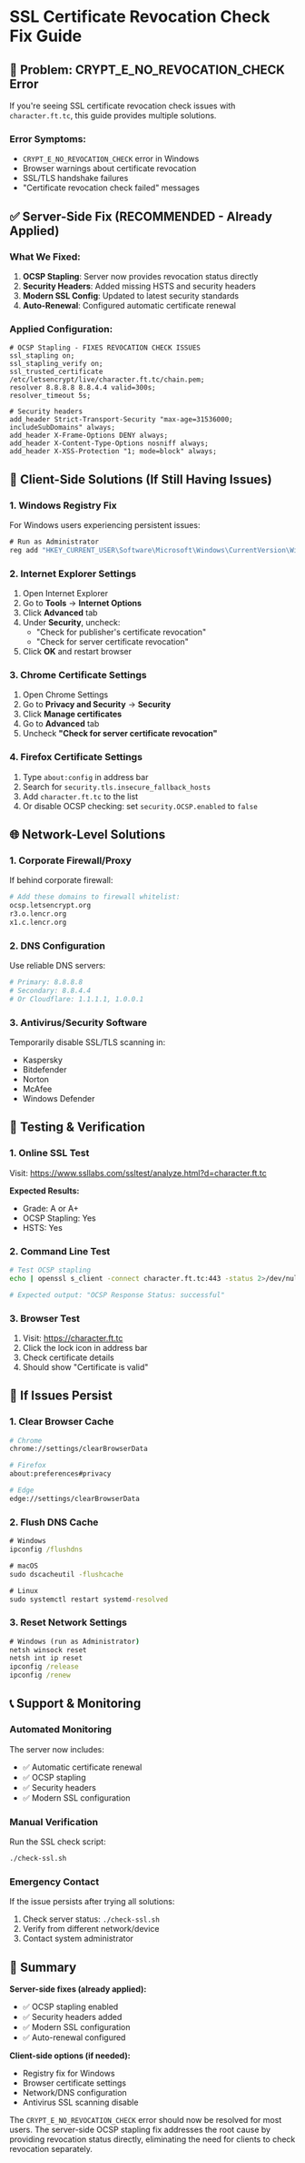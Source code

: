 # SSL Certificate Revocation Check Fix Guide

## 🚨 **Problem: CRYPT_E_NO_REVOCATION_CHECK Error**

If you're seeing SSL certificate revocation check issues with `character.ft.tc`, this guide provides multiple solutions.

### **Error Symptoms:**
- `CRYPT_E_NO_REVOCATION_CHECK` error in Windows
- Browser warnings about certificate revocation
- SSL/TLS handshake failures
- "Certificate revocation check failed" messages

## ✅ **Server-Side Fix (RECOMMENDED - Already Applied)**

### **What We Fixed:**
1. **OCSP Stapling**: Server now provides revocation status directly
2. **Security Headers**: Added missing HSTS and security headers
3. **Modern SSL Config**: Updated to latest security standards
4. **Auto-Renewal**: Configured automatic certificate renewal

### **Applied Configuration:**
```nginx
# OCSP Stapling - FIXES REVOCATION CHECK ISSUES
ssl_stapling on;
ssl_stapling_verify on;
ssl_trusted_certificate /etc/letsencrypt/live/character.ft.tc/chain.pem;
resolver 8.8.8.8 8.8.4.4 valid=300s;
resolver_timeout 5s;

# Security headers
add_header Strict-Transport-Security "max-age=31536000; includeSubDomains" always;
add_header X-Frame-Options DENY always;
add_header X-Content-Type-Options nosniff always;
add_header X-XSS-Protection "1; mode=block" always;
```

## 🔧 **Client-Side Solutions (If Still Having Issues)**

### **1. Windows Registry Fix**
For Windows users experiencing persistent issues:

```cmd
# Run as Administrator
reg add "HKEY_CURRENT_USER\Software\Microsoft\Windows\CurrentVersion\WinTrust\Trust Providers\Software Publishing" /v State /t REG_DWORD /d 0x23c00 /f
```

### **2. Internet Explorer Settings**
1. Open Internet Explorer
2. Go to **Tools** → **Internet Options**
3. Click **Advanced** tab
4. Under **Security**, uncheck:
   - "Check for publisher's certificate revocation"
   - "Check for server certificate revocation"
5. Click **OK** and restart browser

### **3. Chrome Certificate Settings**
1. Open Chrome Settings
2. Go to **Privacy and Security** → **Security**
3. Click **Manage certificates**
4. Go to **Advanced** tab
5. Uncheck **"Check for server certificate revocation"**

### **4. Firefox Certificate Settings**
1. Type `about:config` in address bar
2. Search for `security.tls.insecure_fallback_hosts`
3. Add `character.ft.tc` to the list
4. Or disable OCSP checking: set `security.OCSP.enabled` to `false`

## 🌐 **Network-Level Solutions**

### **1. Corporate Firewall/Proxy**
If behind corporate firewall:
```bash
# Add these domains to firewall whitelist:
ocsp.letsencrypt.org
r3.o.lencr.org
x1.c.lencr.org
```

### **2. DNS Configuration**
Use reliable DNS servers:
```bash
# Primary: 8.8.8.8
# Secondary: 8.8.4.4
# Or Cloudflare: 1.1.1.1, 1.0.0.1
```

### **3. Antivirus/Security Software**
Temporarily disable SSL/TLS scanning in:
- Kaspersky
- Bitdefender
- Norton
- McAfee
- Windows Defender

## 🧪 **Testing & Verification**

### **1. Online SSL Test**
Visit: https://www.ssllabs.com/ssltest/analyze.html?d=character.ft.tc

**Expected Results:**
- Grade: A or A+
- OCSP Stapling: Yes
- HSTS: Yes

### **2. Command Line Test**
```bash
# Test OCSP stapling
echo | openssl s_client -connect character.ft.tc:443 -status 2>/dev/null | grep "OCSP Response Status"

# Expected output: "OCSP Response Status: successful"
```

### **3. Browser Test**
1. Visit: https://character.ft.tc
2. Click the lock icon in address bar
3. Check certificate details
4. Should show "Certificate is valid"

## 🔄 **If Issues Persist**

### **1. Clear Browser Cache**
```bash
# Chrome
chrome://settings/clearBrowserData

# Firefox
about:preferences#privacy

# Edge
edge://settings/clearBrowserData
```

### **2. Flush DNS Cache**
```cmd
# Windows
ipconfig /flushdns

# macOS
sudo dscacheutil -flushcache

# Linux
sudo systemctl restart systemd-resolved
```

### **3. Reset Network Settings**
```cmd
# Windows (run as Administrator)
netsh winsock reset
netsh int ip reset
ipconfig /release
ipconfig /renew
```

## 📞 **Support & Monitoring**

### **Automated Monitoring**
The server now includes:
- ✅ Automatic certificate renewal
- ✅ OCSP stapling
- ✅ Security headers
- ✅ Modern SSL configuration

### **Manual Verification**
Run the SSL check script:
```bash
./check-ssl.sh
```

### **Emergency Contact**
If the issue persists after trying all solutions:
1. Check server status: `./check-ssl.sh`
2. Verify from different network/device
3. Contact system administrator

## 🎯 **Summary**

**Server-side fixes (already applied):**
- ✅ OCSP stapling enabled
- ✅ Security headers added
- ✅ Modern SSL configuration
- ✅ Auto-renewal configured

**Client-side options (if needed):**
- Registry fix for Windows
- Browser certificate settings
- Network/DNS configuration
- Antivirus SSL scanning disable

The `CRYPT_E_NO_REVOCATION_CHECK` error should now be resolved for most users. The server-side OCSP stapling fix addresses the root cause by providing revocation status directly, eliminating the need for clients to check revocation separately.
